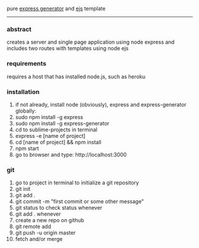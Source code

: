 pure [express generator](https://www.npmjs.org/package/express-generator) and [ejs](https://www.npmjs.org/package/ejs) template
____________________

### abstract
creates a server and single page application using node express and includes two routes with templates using node ejs

### requirements
requires a host that has installed node.js, such as heroku

### installation
1.  if not already, install node (obviously), express and express-generator globally: 
2.  sudo npm install -g express
3.  sudo npm install -g express-generator
4.  cd to sublime-projects in terminal
5.  express -e [name of project]
6.  cd [name of project] && npm install
7.  npm start
8.  go to browser and type: http://localhost:3000

### git
1.  go to project in terminal to initialize a git repository
2.  git init
3.  git add .
4.  git commit -m "first commit or some other message"
5.  git status to check status whenever
6.  git add . whenever
7.  create a new repo on github
8.  git remote add
9.  git push -u origin master
10. fetch and/or merge